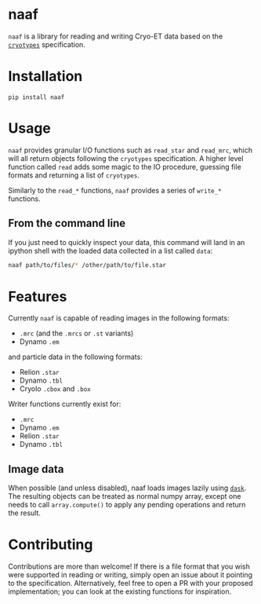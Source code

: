 # naaf

`naaf` is a library for reading and writing Cryo-ET data based on the [`cryotypes`](https://github.com/teamtomo/cryotypes/) specification.

# Installation

```
pip install naaf
```

# Usage

`naaf` provides granular I/O functions such as `read_star` and `read_mrc`, which will all return objects following the `cryotypes` specification. A higher level function called `read` adds some magic to the IO procedure, guessing file formats and returning a list of `cryotypes`.

Similarly to the `read_*` functions, `naaf` provides a series of `write_*` functions.


## From the command line

If you just need to quickly inspect your data, this command will land in an ipython shell with the loaded data collected in a list called `data`:

```bash
naaf path/to/files/* /other/path/to/file.star
```


# Features

Currently `naaf` is capable of reading images in the following formats:
- `.mrc` (and the `.mrcs` or `.st` variants)
- Dynamo `.em`

and particle data in the following formats:
- Relion `.star`
- Dynamo `.tbl`
- Cryolo `.cbox` and `.box`

Writer functions currently exist for:
- `.mrc`
- Dynamo `.em`
- Relion `.star`
- Dynamo `.tbl`

## Image data

When possible (and unless disabled), naaf loads images lazily using [`dask`](https://docs.dask.org/en/stable/array.html). The resulting objects can be treated as normal numpy array, except one needs to call `array.compute()` to apply any pending operations and return the result.

# Contributing

Contributions are more than welcome! If there is a file format that you wish were supported in reading or writing, simply open an issue about it pointing to the specification. Alternatively, feel free to open a PR with your proposed implementation; you can look at the existing functions for inspiration.
